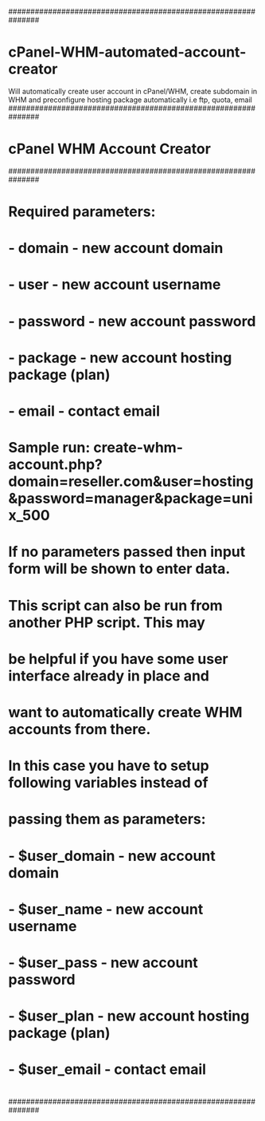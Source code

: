 ###############################################################
# cPanel-WHM-automated-account-creator
Will automatically create user account in cPanel/WHM, create subdomain in WHM and preconfigure hosting package automatically i.e ftp, quota, email
###############################################################
# cPanel WHM Account Creator 
###############################################################
# Required parameters:
# - domain - new account domain
# - user - new account username
# - password - new account password
# - package - new account hosting package (plan)
# - email - contact email
#
# Sample run: create-whm-account.php?domain=reseller.com&user=hosting&password=manager&package=unix_500
#
# If no parameters passed then input form will be shown to enter data.
#
# This script can also be run from another PHP script. This may
# be helpful if you have some user interface already in place and
# want to automatically create WHM accounts from there.
# In this case you have to setup following variables instead of
# passing them as parameters:
# - $user_domain - new account domain
# - $user_name - new account username
# - $user_pass - new account password
# - $user_plan - new account hosting package (plan)
# - $user_email - contact email
#
###############################################################
